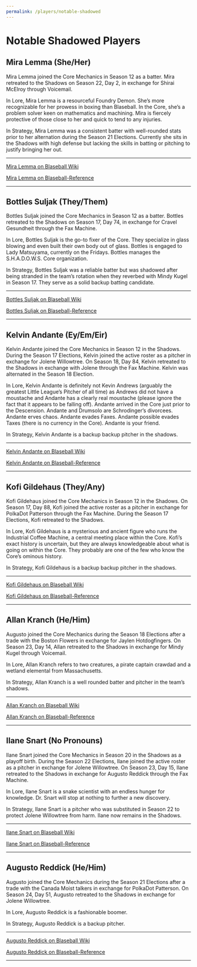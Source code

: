 ```yaml
---
permalink: /players/notable-shadowed
---
```


# Notable Shadowed Players

## Mira Lemma (She/Her)

Mira Lemma joined the Core Mechanics in Season 12 as a batter. Mira retreated to the Shadows on Season 22, Day 2, in
exchange for Shirai McElroy through Voicemail.

In Lore, Mira Lemma is a resourceful Foundry Demon. She’s more recognizable for her prowess in boxing than Blaseball.
In the Core, she’s a problem solver keen on mathematics and machining. Mira is fiercely protective of those close to her
and quick to tend to any injuries.

In Strategy, Mira Lemma was a consistent batter with well-rounded stats prior to her alternation during the Season 21
Elections. Currently she sits in the Shadows with high defense but lacking the skills in batting or pitching to justify
bringing her out.

---

[Mira Lemma on Blaseball Wiki](https://www.blaseball.wiki/w/Mira_Lemma)

[Mira Lemma on Blaseball-Reference](https://blaseball-reference.com/players/mira-lemma)

---

## Bottles Suljak (They/Them)

Bottles Suljak joined the Core Mechanics in Season 12 as a batter. Bottles retreated to the Shadows on Season 17, Day 
74, in exchange for Cravel Gesundheit through the Fax Machine.

In Lore, Bottles Suljak is the go-to fixer of the Core. They specialize in glass blowing and even built their own body 
out of glass. Bottles is engaged to Lady Matsuyama, currently on the Fridays. Bottles manages the S.H.A.D.O.W.S. Core 
organization.

In Strategy, Bottles Suljak was a reliable batter but was shadowed after being stranded in the team’s rotation when they 
reverbed with Mindy Kugel in Season 17. They serve as a solid backup batting candidate.

---

[Bottles Suljak on Blaseball Wiki](https://www.blaseball.wiki/w/Bottles_Suljak)

[Bottles Suljak on Blaseball-Reference](https://blaseball-reference.com/players/bottles-suljak)

---

## Kelvin Andante (Ey/Em/Eir)

Kelvin Andante joined the Core Mechanics in Season 12 in the Shadows. During the Season 17 Elections, Kelvin joined the 
active roster as a pitcher in exchange for Jolene Willowtree. On Season 18, Day 84, Kelvin retreated to the Shadows in 
exchange with Jolene through the Fax Machine. Kelvin was alternated in the Season 18 Election.

In Lore, Kelvin Andante is definitely not Kevin Andrews (arguably the greatest Little League’s Pitcher of all time) as 
Andrews did not have a moustache and Andante has a clearly real moustache (please ignore the fact that it appears to be 
falling off). Andante arrived in the Core just prior to the Descension. Andante and Drumsolo are Schrodinger’s 
divorcees. Andante erves chaos. Andante evades Faxes. Andante possible evades Taxes (there is no currency in the Core). 
Andante is your friend.

In Strategy, Kelvin Andante is a backup backup pitcher in the shadows.

---

[Kelvin Andante on Blaseball Wiki](https://www.blaseball.wiki/w/Kelvin_Andante)

[Kelvin Andante on Blaseball-Reference](https://blaseball-reference.com/players/kelvin-andante)

---

## Kofi Gildehaus (They/Any)

Kofi Gildehaus joined the Core Mechanics in Season 12 in the Shadows. On Season 17, Day 88, Kofi joined the active 
roster as a pitcher in exchange for PolkaDot Patterson through the Fax Machine. During the Season 17 Elections, 
Kofi retreated to the Shadows.

In Lore, Kofi Gildehaus is a mysterious and ancient figure who runs the Industrial Coffee Machine, a central meeting 
place within the Core. Kofi’s exact history is uncertain, but they are always knowledgeable about what is going on 
within the Core. They probably are one of the few who know the Core’s ominous history.

In Strategy, Kofi Gildehaus is a backup backup pitcher in the shadows.

---

[Kofi Gildehaus on Blaseball Wiki](https://www.blaseball.wiki/w/Kofi_Gildehaus)

[Kofi Gildehaus on Blaseball-Reference](https://blaseball-reference.com/players/kofi-gildehaus)

---

## Allan Kranch (He/Him)

Augusto joined the Core Mechanics during the Season 18 Elections after a trade with the Boston Flowers in exchange 
for Jaylen Hotdogfingers. On Season 23, Day 14, Allan retreated to the Shadows in exchange for Mindy Kugel through 
Voicemail.

In Lore, Allan Kranch refers to two creatures, a pirate captain crawdad and a wetland elemental from Massachusetts.

In Strategy, Allan Kranch is a well rounded batter and pitcher in the team’s shadows.

---

[Allan Kranch on Blaseball Wiki](https://www.blaseball.wiki/w/Allan_Kranch)

[Allan Kranch on Blaseball-Reference](https://blaseball-reference.com/players/allan-kranch)

---

## Ilane Snart (No Pronouns)

Ilane Snart joined the Core Mechanics in Season 20 in the Shadows as a playoff birth. During the Season 22 Elections, 
Ilane joined the active roster as a pitcher in exchange for Jolene Willowtree. On Season 23, Day 15, Ilane retreated 
to the Shadows in exchange for Augusto Reddick through the Fax Machine.

In Lore, Ilane Snart is a snake scientist with an endless hunger for knowledge. Dr. Snart will stop at nothing to 
further a new discovery.

In Strategy, Ilane Snart is a pitcher who was substituted in Season 22 to protect Jolene Willowtree from harm. Ilane now 
remains in the Shadows.

---

[Ilane Snart on Blaseball Wiki](https://www.blaseball.wiki/w/Ilane_Snart)

[Ilane Snart on Blaseball-Reference](https://blaseball-reference.com/players/ilane-snart)

---

## Augusto Reddick (He/Him)

Augusto joined the Core Mechanics during the Season 21 Elections after a trade with the Canada Moist talkers in 
exchange for PolkaDot Patterson. On Season 24, Day 51, Augusto retreated to the Shadows in exchange for Jolene 
Willowtree.

In Lore, Augusto Reddick is a fashionable boomer.

In Strategy, Augusto Reddick is a backup pitcher.

---

[Augusto Reddick on Blaseball Wiki](https://www.blaseball.wiki/w/Augusto_Reddick)

[Augusto Reddick on Blaseball-Reference](https://blaseball-reference.com/players/augusto-reddick)

---
